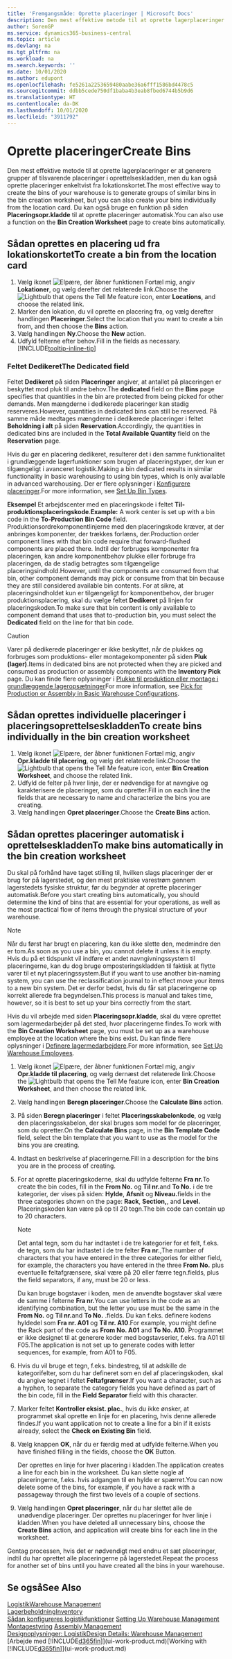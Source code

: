 ```yaml
---
title: 'Fremgangsmåde: Oprette placeringer | Microsoft Docs'
description: Den mest effektive metode til at oprette lagerplaceringer er at generere grupper af tilsvarende placeringer i oprettelseskladden, men du kan også oprette placeringer enkeltvist.
author: SorenGP
ms.service: dynamics365-business-central
ms.topic: article
ms.devlang: na
ms.tgt_pltfrm: na
ms.workload: na
ms.search.keywords: ''
ms.date: 10/01/2020
ms.author: edupont
ms.openlocfilehash: fe5261a2253659480aabe36a6fff1586bd4478c5
ms.sourcegitcommit: ddbb5cede750df1baba4b3eab8fbed6744b5b9d6
ms.translationtype: HT
ms.contentlocale: da-DK
ms.lasthandoff: 10/01/2020
ms.locfileid: "3911792"
---
```

# <a name="create-bins"></a><span data-ttu-id="e8951-103">Oprette placeringer</span><span class="sxs-lookup"><span data-stu-id="e8951-103">Create Bins</span></span>
<span data-ttu-id="e8951-104">Den mest effektive metode til at oprette lagerplaceringer er at generere grupper af tilsvarende placeringer i oprettelseskladden, men du kan også oprette placeringer enkeltvist fra lokationskortet.</span><span class="sxs-lookup"><span data-stu-id="e8951-104">The most effective way to create the bins of your warehouse is to generate groups of similar bins in the bin creation worksheet, but you can also create your bins individually from the location card.</span></span> <span data-ttu-id="e8951-105">Du kan også bruge en funktion på siden **Placeringsopr.kladde** til at oprette placeringer automatisk.</span><span class="sxs-lookup"><span data-stu-id="e8951-105">You can also use a function on the **Bin Creation Worksheet** page to create bins automatically.</span></span>  

## <a name="to-create-a-bin-from-the-location-card"></a><span data-ttu-id="e8951-106">Sådan oprettes en placering ud fra lokationskortet</span><span class="sxs-lookup"><span data-stu-id="e8951-106">To create a bin from the location card</span></span>  
1.  <span data-ttu-id="e8951-107">Vælg ikonet ![Elpære, der åbner funktionen Fortæl mig](media/ui-search/search_small.png "Fortæl mig, hvad du vil foretage dig"), angiv **Lokationer**, og vælg derefter det relaterede link.</span><span class="sxs-lookup"><span data-stu-id="e8951-107">Choose the ![Lightbulb that opens the Tell Me feature](media/ui-search/search_small.png "Tell me what you want to do") icon, enter **Locations**, and choose the related link.</span></span>  
2.  <span data-ttu-id="e8951-108">Marker den lokation, du vil oprette en placering fra, og vælg derefter handlingen **Placeringer**.</span><span class="sxs-lookup"><span data-stu-id="e8951-108">Select the location that you want to create a bin from, and then choose the **Bins** action.</span></span>  
3. <span data-ttu-id="e8951-109">Vælg handlingen **Ny**.</span><span class="sxs-lookup"><span data-stu-id="e8951-109">Choose the **New** action.</span></span>
4. <span data-ttu-id="e8951-110">Udfyld felterne efter behov.</span><span class="sxs-lookup"><span data-stu-id="e8951-110">Fill in the fields as necessary.</span></span> [!INCLUDE[tooltip-inline-tip](includes/tooltip-inline-tip_md.md)]

### <a name="the-dedicated-field"></a><span data-ttu-id="e8951-111">Feltet Dedikeret</span><span class="sxs-lookup"><span data-stu-id="e8951-111">The Dedicated field</span></span>
<span data-ttu-id="e8951-112">Feltet **Dedikeret** på siden **Placeringer** angiver, at antallet på placeringen er beskyttet mod pluk til andre behov.</span><span class="sxs-lookup"><span data-stu-id="e8951-112">The **dedicated** field on the **Bins** page specifies that quantities in the bin are protected from being picked for other demands.</span></span> <span data-ttu-id="e8951-113">Men mængderne i dedikerede placeringer kan stadig reserveres.</span><span class="sxs-lookup"><span data-stu-id="e8951-113">However, quantities in dedicated bins can still be reserved.</span></span> <span data-ttu-id="e8951-114">På samme måde medtages mængderne i dedikerede placeringer i feltet **Beholdning i alt** på siden **Reservation**.</span><span class="sxs-lookup"><span data-stu-id="e8951-114">Accordingly, the quantities in dedicated bins are included in the **Total Available Quantity** field on the **Reservation** page.</span></span>

<span data-ttu-id="e8951-115">Hvis du gør en placering dedikeret, resulterer det i den samme funktionalitet i grundlæggende lagerfunktioner som brugen af placeringstyper, der kun er tilgængeligt i avanceret logistik.</span><span class="sxs-lookup"><span data-stu-id="e8951-115">Making a bin dedicated results in similar functionality in basic warehousing to using bin types, which is only available in advanced warehousing.</span></span> <span data-ttu-id="e8951-116">Der er flere oplysninger i [Konfigurere placeringer](warehouse-how-to-set-up-bin-types.md).</span><span class="sxs-lookup"><span data-stu-id="e8951-116">For more information, see [Set Up Bin Types](warehouse-how-to-set-up-bin-types.md).</span></span>

<span data-ttu-id="e8951-117">**Eksempel** Et arbejdscenter med en placeringskode i feltet **Til-produktionsplaceringskode**.</span><span class="sxs-lookup"><span data-stu-id="e8951-117">**Example:** A work center is set up with a bin code in the **To-Production Bin Code** field.</span></span> <span data-ttu-id="e8951-118">Produktionsordrekomponentlinjerne med den placeringskode kræver, at der anbringes komponenter, der trækkes forlæns, der.</span><span class="sxs-lookup"><span data-stu-id="e8951-118">Production order component lines with that bin code require that forward-flushed components are placed there.</span></span> <span data-ttu-id="e8951-119">Indtil der forbruges komponenter fra placeringen, kan andre komponentbehov plukke eller forbruge fra placeringen, da de stadig betragtes som tilgængelige placeringsindhold.</span><span class="sxs-lookup"><span data-stu-id="e8951-119">However, until the components are consumed from that bin, other component demands may pick or consume from that bin because they are still considered available bin contents.</span></span> <span data-ttu-id="e8951-120">For at sikre, at placeringsindholdet kun er tilgængeligt for komponentbehov, der bruger produktionsplacering, skal du vælge feltet **Dedikeret** på linjen for placeringskoden.</span><span class="sxs-lookup"><span data-stu-id="e8951-120">To make sure that bin content is only available to component demand that uses that to-production bin, you must select the **Dedicated** field on the line for that bin code.</span></span>

> [!Caution]
> <span data-ttu-id="e8951-121">Varer på dedikerede placeringer er ikke beskyttet, når de plukkes og forbruges som produktions- eller montagekomponenter på siden **Pluk (lager)**.</span><span class="sxs-lookup"><span data-stu-id="e8951-121">Items in dedicated bins are not protected when they are picked and consumed as production or assembly components with the **Inventory Pick** page.</span></span> <span data-ttu-id="e8951-122">Du kan finde flere oplysninger i [Plukke til produktion eller montage i grundlæggende lageropsætninger](warehouse-how-to-pick-for-production.md)</span><span class="sxs-lookup"><span data-stu-id="e8951-122">For more information, see [Pick for Production or Assembly in Basic Warehouse Configurations](warehouse-how-to-pick-for-production.md).</span></span>

## <a name="to-create-bins-individually-in-the-bin-creation-worksheet"></a><span data-ttu-id="e8951-123">Sådan oprettes individuelle placeringer i placeringsoprettelseskladden</span><span class="sxs-lookup"><span data-stu-id="e8951-123">To create bins individually in the bin creation worksheet</span></span>  
1.  <span data-ttu-id="e8951-124">Vælg ikonet ![Elpære, der åbner funktionen Fortæl mig](media/ui-search/search_small.png "Fortæl mig, hvad du vil foretage dig"), angiv **Opr.kladde til placering**, og vælg det relaterede link.</span><span class="sxs-lookup"><span data-stu-id="e8951-124">Choose the ![Lightbulb that opens the Tell Me feature](media/ui-search/search_small.png "Tell me what you want to do") icon, enter **Bin Creation Worksheet**, and choose the related link.</span></span>  
2.  <span data-ttu-id="e8951-125">Udfyld de felter på hver linje, der er nødvendige for at navngive og karakterisere de placeringer, som du opretter.</span><span class="sxs-lookup"><span data-stu-id="e8951-125">Fill in on each line the fields that are necessary to name and characterize the bins you are creating.</span></span>  
3.  <span data-ttu-id="e8951-126">Vælg handlingen **Opret placeringer**.</span><span class="sxs-lookup"><span data-stu-id="e8951-126">Choose the **Create Bins** action.</span></span>  

## <a name="to-make-bins-automatically-in-the-bin-creation-worksheet"></a><span data-ttu-id="e8951-127">Sådan oprettes placeringer automatisk i oprettelseskladden</span><span class="sxs-lookup"><span data-stu-id="e8951-127">To make bins automatically in the bin creation worksheet</span></span>  
<span data-ttu-id="e8951-128">Du skal på forhånd have taget stilling til, hvilken slags placeringer der er brug for på lagerstedet, og den mest praktiske varestrøm gennem lagerstedets fysiske struktur, før du begynder at oprette placeringer automatisk.</span><span class="sxs-lookup"><span data-stu-id="e8951-128">Before you start creating bins automatically, you should determine the kind of bins that are essential for your operations, as well as the most practical flow of items through the physical structure of your warehouse.</span></span>  

> [!NOTE]  
>  <span data-ttu-id="e8951-129">Når du først har brugt en placering, kan du ikke slette den, medmindre den er tom.</span><span class="sxs-lookup"><span data-stu-id="e8951-129">As soon as you use a bin, you cannot delete it unless it is empty.</span></span> <span data-ttu-id="e8951-130">Hvis du på et tidspunkt vil indføre et andet navngivningssystem til placeringerne, kan du dog bruge omposteringskladden til faktisk at flytte varer til et nyt placeringssystem.</span><span class="sxs-lookup"><span data-stu-id="e8951-130">But if you want to use another bin-naming system, you can use the reclassification journal to in effect move your items to a new bin system.</span></span> <span data-ttu-id="e8951-131">Det er derfor bedst, hvis du får sat placeringerne op korrekt allerede fra begyndelsen.</span><span class="sxs-lookup"><span data-stu-id="e8951-131">This process is manual and takes time, however, so it is best to set up your bins correctly from the start.</span></span>  

<span data-ttu-id="e8951-132">Hvis du vil arbejde med siden **Placeringsopr.kladde**, skal du være oprettet som lagermedarbejder på det sted, hvor placeringerne findes.</span><span class="sxs-lookup"><span data-stu-id="e8951-132">To work with the **Bin Creation Worksheet** page, you must be set up as a warehouse employee at the location where the bins exist.</span></span> <span data-ttu-id="e8951-133">Du kan finde flere oplysninger i [Definere lagermedarbejdere](warehouse-how-to-set-up-warehouse-employees.md).</span><span class="sxs-lookup"><span data-stu-id="e8951-133">For more information, see [Set Up Warehouse Employees](warehouse-how-to-set-up-warehouse-employees.md).</span></span>    

1.  <span data-ttu-id="e8951-134">Vælg ikonet ![Elpære, der åbner funktionen Fortæl mig](media/ui-search/search_small.png "Fortæl mig, hvad du vil foretage dig"), angiv **Opr.kladde til placering**, og vælg dernæst det relaterede link.</span><span class="sxs-lookup"><span data-stu-id="e8951-134">Choose the ![Lightbulb that opens the Tell Me feature](media/ui-search/search_small.png "Tell me what you want to do") icon, enter **Bin Creation Worksheet**, and then choose the related link.</span></span>  
2.  <span data-ttu-id="e8951-135">Vælg handlingen **Beregn placeringer**.</span><span class="sxs-lookup"><span data-stu-id="e8951-135">Choose the **Calculate Bins** action.</span></span>
3. <span data-ttu-id="e8951-136">På siden **Beregn placeringer** i feltet **Placeringsskabelonkode**, og vælg den placeringsskabelon, der skal bruges som model for de placeringer, som du opretter.</span><span class="sxs-lookup"><span data-stu-id="e8951-136">On the **Calculate Bins** page, in the **Bin Template Code** field, select the bin template that you want to use as the model for the bins you are creating.</span></span>
4.  <span data-ttu-id="e8951-137">Indtast en beskrivelse af placeringerne.</span><span class="sxs-lookup"><span data-stu-id="e8951-137">Fill in a description for the bins you are in the process of creating.</span></span>  
5.  <span data-ttu-id="e8951-138">For at oprette placeringskoderne, skal du udfylde felterne **Fra nr.**</span><span class="sxs-lookup"><span data-stu-id="e8951-138">To create the bin codes, fill in the **From No.**</span></span> <span data-ttu-id="e8951-139">og **Til nr.**</span><span class="sxs-lookup"><span data-stu-id="e8951-139">and **To No.**</span></span> <span data-ttu-id="e8951-140">i de tre kategorier, der vises på siden: **Hylde**, **Afsnit** og **Niveau.**</span><span class="sxs-lookup"><span data-stu-id="e8951-140">fields in the three categories shown on the page: **Rack**, **Section,**, and **Level.**</span></span> <span data-ttu-id="e8951-141">Placeringskoden kan være på op til 20 tegn.</span><span class="sxs-lookup"><span data-stu-id="e8951-141">The bin code can contain up to 20 characters.</span></span>  

    > [!NOTE]  
    >  <span data-ttu-id="e8951-142">Det antal tegn, som du har indtastet i de tre kategorier for et felt, f.eks. de tegn, som du har indtastet i de tre felter **Fra nr.**,</span><span class="sxs-lookup"><span data-stu-id="e8951-142">The number of characters that you have entered in the three categories for either field, for example, the characters you have entered in the three **From No.**</span></span> <span data-ttu-id="e8951-143">plus eventuelle feltafgrænsere, skal være på 20 eller færre tegn.</span><span class="sxs-lookup"><span data-stu-id="e8951-143">fields, plus the field separators, if any, must be 20 or less.</span></span>  

     <span data-ttu-id="e8951-144">Du kan bruge bogstaver i koden, men de anvendte bogstaver skal være de samme i felterne **Fra nr.**</span><span class="sxs-lookup"><span data-stu-id="e8951-144">You can use letters in the code as an identifying combination, but the letter you use must be the same in the **From No.**</span></span> <span data-ttu-id="e8951-145">og **Til nr.**</span><span class="sxs-lookup"><span data-stu-id="e8951-145">and **To No.**</span></span> <span data-ttu-id="e8951-146">.</span><span class="sxs-lookup"><span data-stu-id="e8951-146">fields.</span></span> <span data-ttu-id="e8951-147">Du kan f.eks. definere kodens hyldedel som **Fra nr. A01** og **Til nr. A10**.</span><span class="sxs-lookup"><span data-stu-id="e8951-147">For example, you might define the Rack part of the code as **From No. A01** and **To No. A10**.</span></span> <span data-ttu-id="e8951-148">Programmet er ikke designet til at generere koder med bogstavserier, f.eks. fra A01 til F05.</span><span class="sxs-lookup"><span data-stu-id="e8951-148">The application is not set up to generate codes with letter sequences, for example, from A01 to F05.</span></span>  

6.  <span data-ttu-id="e8951-149">Hvis du vil bruge et tegn, f.eks. bindestreg, til at adskille de kategorifelter, som du har defineret som en del af placeringskoden, skal du angive tegnet i feltet **Feltafgrænser**.</span><span class="sxs-lookup"><span data-stu-id="e8951-149">If you want a character, such as a hyphen, to separate the category fields you have defined as part of the bin code, fill in the **Field Separator** field with this character.</span></span>  
7.  <span data-ttu-id="e8951-150">Marker feltet **Kontroller eksist. plac.**, hvis du ikke ønsker, at programmet skal oprette en linje for en placering, hvis denne allerede findes.</span><span class="sxs-lookup"><span data-stu-id="e8951-150">If you want application not to create a line for a bin if it exists already, select the **Check on Existing Bin** field.</span></span>  
8. <span data-ttu-id="e8951-151">Vælg knappen **OK**, når du er færdig med at udfylde felterne.</span><span class="sxs-lookup"><span data-stu-id="e8951-151">When you have finished filling in the fields, choose the **OK** Button.</span></span>

    <span data-ttu-id="e8951-152">Der oprettes en linje for hver placering i kladden.</span><span class="sxs-lookup"><span data-stu-id="e8951-152">The application creates a line for each bin in the worksheet.</span></span> <span data-ttu-id="e8951-153">Du kan slette nogle af placeringerne, f.eks. hvis adgangen til en hylde er spærret.</span><span class="sxs-lookup"><span data-stu-id="e8951-153">You can now delete some of the bins, for example, if you have a rack with a passageway through the first two levels of a couple of sections.</span></span>  

9. <span data-ttu-id="e8951-154">Vælg handlingen **Opret placeringer**, når du har slettet alle de unødvendige placeringer. Der oprettes nu placeringer for hver linje i kladden.</span><span class="sxs-lookup"><span data-stu-id="e8951-154">When you have deleted all unnecessary bins, choose the **Create Bins** action, and application will create bins for each line in the worksheet.</span></span>  

<span data-ttu-id="e8951-155">Gentag processen, hvis det er nødvendigt med endnu et sæt placeringer, indtil du har oprettet alle placeringerne på lagerstedet.</span><span class="sxs-lookup"><span data-stu-id="e8951-155">Repeat the process for another set of bins until you have created all the bins in your warehouse.</span></span>  

## <a name="see-also"></a><span data-ttu-id="e8951-156">Se også</span><span class="sxs-lookup"><span data-stu-id="e8951-156">See Also</span></span>  
[<span data-ttu-id="e8951-157">Logistik</span><span class="sxs-lookup"><span data-stu-id="e8951-157">Warehouse Management</span></span>](warehouse-manage-warehouse.md)  
[<span data-ttu-id="e8951-158">Lagerbeholdning</span><span class="sxs-lookup"><span data-stu-id="e8951-158">Inventory</span></span>](inventory-manage-inventory.md)  
<span data-ttu-id="e8951-159">[Sådan konfigureres logistikfunktioner](warehouse-setup-warehouse.md)   </span><span class="sxs-lookup"><span data-stu-id="e8951-159">[Setting Up Warehouse Management](warehouse-setup-warehouse.md)   </span></span>  
<span data-ttu-id="e8951-160">[Montagestyring](assembly-assemble-items.md)  </span><span class="sxs-lookup"><span data-stu-id="e8951-160">[Assembly Management](assembly-assemble-items.md)  </span></span>  
[<span data-ttu-id="e8951-161">Designoplysninger: Logistik</span><span class="sxs-lookup"><span data-stu-id="e8951-161">Design Details: Warehouse Management</span></span>](design-details-warehouse-management.md)  
<span data-ttu-id="e8951-162">[Arbejde med [!INCLUDE[d365fin](includes/d365fin_md.md)]](ui-work-product.md)</span><span class="sxs-lookup"><span data-stu-id="e8951-162">[Working with [!INCLUDE[d365fin](includes/d365fin_md.md)]](ui-work-product.md)</span></span>
